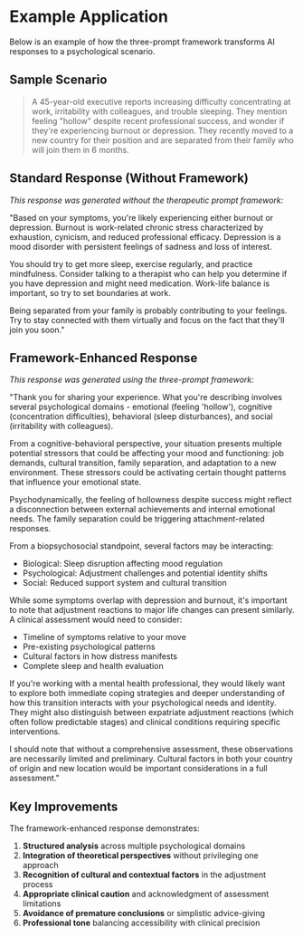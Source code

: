 # Example Application

Below is an example of how the three-prompt framework transforms AI responses to a psychological scenario.

## Sample Scenario

> A 45-year-old executive reports increasing difficulty concentrating at work, irritability with colleagues, and trouble sleeping. They mention feeling "hollow" despite recent professional success, and wonder if they're experiencing burnout or depression. They recently moved to a new country for their position and are separated from their family who will join them in 6 months.

## Standard Response (Without Framework)

*This response was generated without the therapeutic prompt framework:*

"Based on your symptoms, you're likely experiencing either burnout or depression. Burnout is work-related chronic stress characterized by exhaustion, cynicism, and reduced professional efficacy. Depression is a mood disorder with persistent feelings of sadness and loss of interest.

You should try to get more sleep, exercise regularly, and practice mindfulness. Consider talking to a therapist who can help you determine if you have depression and might need medication. Work-life balance is important, so try to set boundaries at work.

Being separated from your family is probably contributing to your feelings. Try to stay connected with them virtually and focus on the fact that they'll join you soon."

## Framework-Enhanced Response

*This response was generated using the three-prompt framework:*

"Thank you for sharing your experience. What you're describing involves several psychological domains - emotional (feeling 'hollow'), cognitive (concentration difficulties), behavioral (sleep disturbances), and social (irritability with colleagues).

From a cognitive-behavioral perspective, your situation presents multiple potential stressors that could be affecting your mood and functioning: job demands, cultural transition, family separation, and adaptation to a new environment. These stressors could be activating certain thought patterns that influence your emotional state.

Psychodynamically, the feeling of hollowness despite success might reflect a disconnection between external achievements and internal emotional needs. The family separation could be triggering attachment-related responses.

From a biopsychosocial standpoint, several factors may be interacting:
- Biological: Sleep disruption affecting mood regulation
- Psychological: Adjustment challenges and potential identity shifts
- Social: Reduced support system and cultural transition

While some symptoms overlap with depression and burnout, it's important to note that adjustment reactions to major life changes can present similarly. A clinical assessment would need to consider:
- Timeline of symptoms relative to your move
- Pre-existing psychological patterns
- Cultural factors in how distress manifests
- Complete sleep and health evaluation

If you're working with a mental health professional, they would likely want to explore both immediate coping strategies and deeper understanding of how this transition interacts with your psychological needs and identity. They might also distinguish between expatriate adjustment reactions (which often follow predictable stages) and clinical conditions requiring specific interventions.

I should note that without a comprehensive assessment, these observations are necessarily limited and preliminary. Cultural factors in both your country of origin and new location would be important considerations in a full assessment."

## Key Improvements

The framework-enhanced response demonstrates:

1. **Structured analysis** across multiple psychological domains
2. **Integration of theoretical perspectives** without privileging one approach
3. **Recognition of cultural and contextual factors** in the adjustment process
4. **Appropriate clinical caution** and acknowledgment of assessment limitations
5. **Avoidance of premature conclusions** or simplistic advice-giving
6. **Professional tone** balancing accessibility with clinical precision
